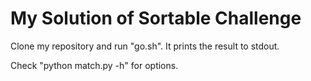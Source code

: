 # My Solution of Sortable Challenge

Clone my repository and run "go.sh". It prints the result to stdout.

Check "python match.py -h" for options.
